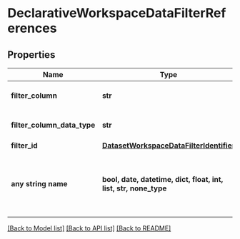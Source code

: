 # DeclarativeWorkspaceDataFilterReferences


## Properties
Name | Type | Description | Notes
------------ | ------------- | ------------- | -------------
**filter_column** | **str** | Filter column name | 
**filter_column_data_type** | **str** | Filter column data type | 
**filter_id** | [**DatasetWorkspaceDataFilterIdentifier**](DatasetWorkspaceDataFilterIdentifier.md) |  | 
**any string name** | **bool, date, datetime, dict, float, int, list, str, none_type** | any string name can be used but the value must be the correct type | [optional]

[[Back to Model list]](../README.md#documentation-for-models) [[Back to API list]](../README.md#documentation-for-api-endpoints) [[Back to README]](../README.md)


